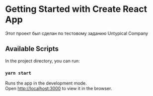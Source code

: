 # Getting Started with Create React App

Этот проект был сделан по тестовому заданию Untypical Company

## Available Scripts

In the project directory, you can run:

### `yarn start`

Runs the app in the development mode.\
Open [http://localhost:3000](http://localhost:3000) to view it in the browser.

